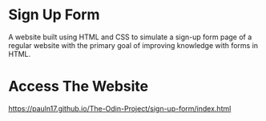 # Sign Up Form
A website built using HTML and CSS to simulate a sign-up form page of a regular website with the primary goal of improving knowledge with forms in HTML.

# Access The Website
https://pauln17.github.io/The-Odin-Project/sign-up-form/index.html
